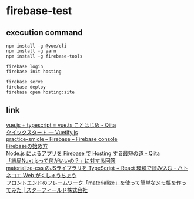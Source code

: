# firebase-test

## execution command

```
npm install -g @vue/cli
npm install -g yarn
npm install -g firebase-tools
```

```
firebase login
firebase init hosting

firebase serve
firebase deploy
firebase open hosting:site
```

## link
[vue.js + typescript = vue.ts ことはじめ - Qiita](https://qiita.com/nrslib/items/be90cc19fa3122266fd7)  
[クイックスタート — Vuetify.js](https://vuetifyjs.com/ja/getting-started/quick-start#vue-cli-3-install)  
[practice-smicle – Firebase – Firebase console](https://console.firebase.google.com/u/1/project/practice-smicle/overview)  
[Firebaseの始め方](https://qiita.com/kohashi/items/43ea22f61ade45972881)  
[Node.js によるアプリを Firebase で Hosting する最短の道 - Qiita](https://qiita.com/Satachito/items/c175645644af759cc71c)  
[「結局Nuxt.jsって何がいいの？」に対する回答](https://slides.com/potato4d/vuejs_meetup7#/48)  
[materialize-css のJSライブラリを TypeScript + React 環境で読み込む - ハトネコエ Web がくしゅうちょう](https://nekonenene.hatenablog.com/entry/2019/05/06/041451)  
[フロントエンドのフレームワーク「materialize」を使って簡単なメモ帳を作ってみた | スターフィールド株式会社](https://sterfield.co.jp/programmer/%E3%83%95%E3%83%AD%E3%83%B3%E3%83%88%E3%82%A8%E3%83%B3%E3%83%89%E3%81%AE%E3%83%95%E3%83%AC%E3%83%BC%E3%83%A0%E3%83%AF%E3%83%BC%E3%82%AF%E3%80%8Cmaterialize%E3%80%8D%E3%82%92%E4%BD%BF%E3%81%A3%E3%81%A6/)  
